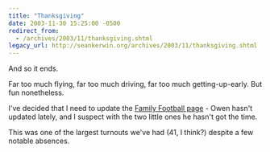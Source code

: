 ```yaml
---
title: "Thanksgiving"
date: 2003-11-30 15:25:00 -0500
redirect_from:
  - /archives/2003/11/thanksgiving.shtml
legacy_url: http://seankerwin.org/archives/2003/11/thanksgiving.shtml
---
```

<p>And so it ends.</p>

<p>Far too much flying, far too much driving, far too much getting-up-early.  But fun nonetheless.</p>

<p>I've decided that I need to update the <a href="http://www.cs.duke.edu/~ola/lovejoy/football.html">Family Football page</a> - Owen hasn't updated lately, and I suspect with the two little ones he hasn't got the time.</p>

<p>This was one of the largest turnouts we've had (41, I think?) despite a few notable absences.</p>
